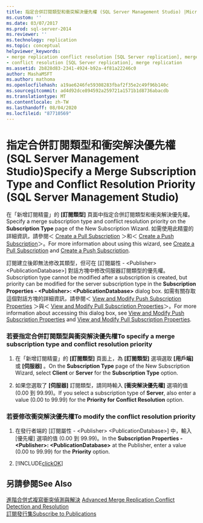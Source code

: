 ```yaml
---
title: 指定合併訂閱類型和衝突解決優先權 (SQL Server Management Studio) |Microsoft Docs
ms.custom: ''
ms.date: 03/07/2017
ms.prod: sql-server-2014
ms.reviewer: ''
ms.technology: replication
ms.topic: conceptual
helpviewer_keywords:
- merge replication conflict resolution [SQL Server replication], merge subscription resolvers
- conflict resolution [SQL Server replication], merge replication
ms.assetid: 2b828d83-2341-4924-b92a-4f81a22246c0
author: MashaMSFT
ms.author: mathoma
ms.openlocfilehash: a19ae6246fe59308283fbaf2f35e2c49f96b140c
ms.sourcegitcommit: ad4d92dce894592a259721a1571b1d8736abacdb
ms.translationtype: MT
ms.contentlocale: zh-TW
ms.lasthandoff: 08/04/2020
ms.locfileid: "87710569"
---
```

# <a name="specify-a-merge-subscription-type-and-conflict-resolution-priority-sql-server-management-studio"></a><span data-ttu-id="3d209-102">指定合併訂閱類型和衝突解決優先權 (SQL Server Management Studio)</span><span class="sxs-lookup"><span data-stu-id="3d209-102">Specify a Merge Subscription Type and Conflict Resolution Priority (SQL Server Management Studio)</span></span>
  <span data-ttu-id="3d209-103">在「新增訂閱精靈」的 **[訂閱類型]** 頁面中指定合併訂閱類型和衝突解決優先權。</span><span class="sxs-lookup"><span data-stu-id="3d209-103">Specify a merge subscription type and conflict resolution priority on the **Subscription Type** page of the New Subscription Wizard.</span></span> <span data-ttu-id="3d209-104">如需使用此精靈的詳細資訊，請參閱＜ [Create a Pull Subscription](create-a-pull-subscription.md) ＞和＜ [Create a Push Subscription](create-a-push-subscription.md)＞。</span><span class="sxs-lookup"><span data-stu-id="3d209-104">For more information about using this wizard, see [Create a Pull Subscription](create-a-pull-subscription.md) and [Create a Push Subscription](create-a-push-subscription.md).</span></span>  
  
 <span data-ttu-id="3d209-105">訂閱建立後即無法修改其類型，但可在 [訂閱屬性 - \<Publisher> \<PublicationDatabase>] 對話方塊中修改伺服器訂閱類型的優先權。</span><span class="sxs-lookup"><span data-stu-id="3d209-105">Subscription type cannot be modified after a subscription is created, but priority can be modified for the server subscription type in the **Subscription Properties - \<Publisher>: \<PublicationDatabase>** dialog box.</span></span> <span data-ttu-id="3d209-106">如需有關存取這個對話方塊的詳細資訊，請參閱＜ [View and Modify Push Subscription Properties](view-and-modify-push-subscription-properties.md) ＞與＜ [View and Modify Pull Subscription Properties](view-and-modify-pull-subscription-properties.md)＞。</span><span class="sxs-lookup"><span data-stu-id="3d209-106">For more information about accessing this dialog box, see [View and Modify Push Subscription Properties](view-and-modify-push-subscription-properties.md) and [View and Modify Pull Subscription Properties](view-and-modify-pull-subscription-properties.md).</span></span>  
  
### <a name="to-specify-a-merge-subscription-type-and-conflict-resolution-priority"></a><span data-ttu-id="3d209-107">若要指定合併訂閱類型與衝突解決優先權</span><span class="sxs-lookup"><span data-stu-id="3d209-107">To specify a merge subscription type and conflict resolution priority</span></span>  
  
1.  <span data-ttu-id="3d209-108">在「新增訂閱精靈」的 **[訂閱類型]** 頁面上，為 **[訂閱類型]** 選項選取 **[用戶端]** 或 **[伺服器]** 。</span><span class="sxs-lookup"><span data-stu-id="3d209-108">On the **Subscription Type** page of the New Subscription Wizard, select **Client** or **Server** for the **Subscription Type** option.</span></span>  
  
2.  <span data-ttu-id="3d209-109">如果您選取了 **[伺服器]** 訂閱類型，請同時輸入 **[衝突解決優先權]** 選項的值 (0.00 到 99.99)。</span><span class="sxs-lookup"><span data-stu-id="3d209-109">If you select a subscription type of **Server**, also enter a value (0.00 to 99.99) for the **Priority for Conflict Resolution** option.</span></span>  
  
### <a name="to-modify-the-conflict-resolution-priority"></a><span data-ttu-id="3d209-110">若要修改衝突解決優先權</span><span class="sxs-lookup"><span data-stu-id="3d209-110">To modify the conflict resolution priority</span></span>  
  
1.  <span data-ttu-id="3d209-111">在發行者端的 [訂閱屬性 - \<Publisher> \<PublicationDatabase>] 中，輸入 [優先權] 選項的值 (0.00 到 99.99)。</span><span class="sxs-lookup"><span data-stu-id="3d209-111">In the **Subscription Properties - \<Publisher>: \<PublicationDatabase>** at the Publisher, enter a value (0.00 to 99.99) for the **Priority** option.</span></span>  
  
2.  [!INCLUDE[clickOK](../../includes/clickok-md.md)]  
  
## <a name="see-also"></a><span data-ttu-id="3d209-112">另請參閱</span><span class="sxs-lookup"><span data-stu-id="3d209-112">See Also</span></span>  
 <span data-ttu-id="3d209-113">[進階合併式複寫衝突偵測與解決](merge/advanced-merge-replication-conflict-detection-and-resolution.md) </span><span class="sxs-lookup"><span data-stu-id="3d209-113">[Advanced Merge Replication Conflict Detection and Resolution](merge/advanced-merge-replication-conflict-detection-and-resolution.md) </span></span>  
 [<span data-ttu-id="3d209-114">訂閱發行集</span><span class="sxs-lookup"><span data-stu-id="3d209-114">Subscribe to Publications</span></span>](subscribe-to-publications.md)  
  
  
